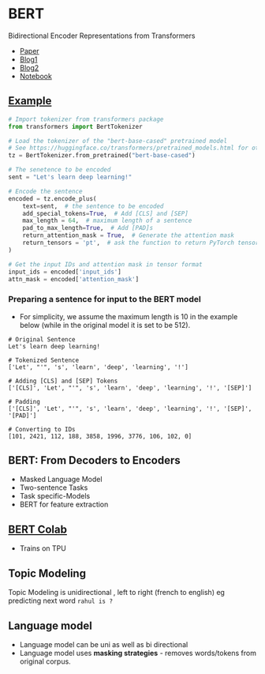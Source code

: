 # BERT
Bidirectional Encoder Representations from Transformers
- [Paper](https://arxiv.org/pdf/1810.04805.pdf)
- [Blog1](https://huggingface.co/blog/bert-101)
- [Blog2](https://jalammar.github.io/illustrated-bert/)
- [Notebook](bert_intro.ipynb)

## [Example](https://albertauyeung.github.io/2020/06/19/bert-tokenization.html/)
```python
# Import tokenizer from transformers package
from transformers import BertTokenizer

# Load the tokenizer of the "bert-base-cased" pretrained model
# See https://huggingface.co/transformers/pretrained_models.html for other models
tz = BertTokenizer.from_pretrained("bert-base-cased")

# The senetence to be encoded
sent = "Let's learn deep learning!"

# Encode the sentence
encoded = tz.encode_plus(
    text=sent,  # the sentence to be encoded
    add_special_tokens=True,  # Add [CLS] and [SEP]
    max_length = 64,  # maximum length of a sentence
    pad_to_max_length=True,  # Add [PAD]s
    return_attention_mask = True,  # Generate the attention mask
    return_tensors = 'pt',  # ask the function to return PyTorch tensors
)

# Get the input IDs and attention mask in tensor format
input_ids = encoded['input_ids']
attn_mask = encoded['attention_mask']
```
### Preparing a sentence for input to the BERT model
- For simplicity, we assume the maximum length is 10 in the example below (while in the original model it is set to be 512).
```
# Original Sentence
Let's learn deep learning!

# Tokenized Sentence
['Let', "'", 's', 'learn', 'deep', 'learning', '!']

# Adding [CLS] and [SEP] Tokens
['[CLS]', 'Let', "'", 's', 'learn', 'deep', 'learning', '!', '[SEP]']

# Padding
['[CLS]', 'Let', "'", 's', 'learn', 'deep', 'learning', '!', '[SEP]', '[PAD]']

# Converting to IDs
[101, 2421, 112, 188, 3858, 1996, 3776, 106, 102, 0]
```
## BERT: From Decoders to Encoders
- Masked Language Model
- Two-sentence Tasks
- Task specific-Models
- BERT for feature extraction
## [BERT Colab](https://colab.research.google.com/github/tensorflow/tpu/blob/master/tools/colab/bert_finetuning_with_cloud_tpus.ipynb)
- Trains on TPU

## Topic Modeling 
Topic Modeling is unidirectional , left to right (french to english) eg predicting next word `rahul is ?`
## Language model
- Language model can be uni as well as bi directional
- Language model uses **masking strategies** - removes words/tokens from original corpus.
